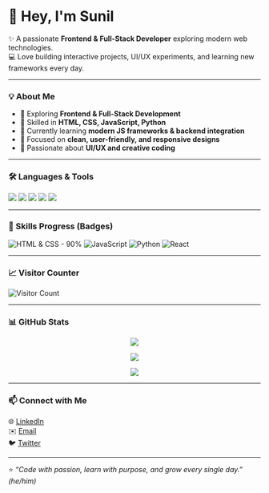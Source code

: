 # 👋 Hey, I'm Sunil

✨ A passionate **Frontend & Full-Stack Developer** exploring modern web technologies.  
💻 Love building interactive projects, UI/UX experiments, and learning new frameworks every day.  

---

### 💡 About Me
- 🚀 Exploring **Frontend & Full-Stack Development**  
- 🧠 Skilled in **HTML, CSS, JavaScript, Python**  
- 🌱 Currently learning **modern JS frameworks & backend integration**  
- 🎯 Focused on **clean, user-friendly, and responsive designs**  
- 🎨 Passionate about **UI/UX and creative coding**

---

### 🛠️ Languages & Tools
<p align="left">
  <img src="https://img.shields.io/badge/HTML5-E34F26?style=for-the-badge&logo=html5&logoColor=white" />
  <img src="https://img.shields.io/badge/CSS3-1572B6?style=for-the-badge&logo=css3&logoColor=white" />
  <img src="https://img.shields.io/badge/JavaScript-F7DF1E?style=for-the-badge&logo=javascript&logoColor=black" />
  <img src="https://img.shields.io/badge/Python-3776AB?style=for-the-badge&logo=python&logoColor=white" />
  <img src="https://img.shields.io/badge/React-61DAFB?style=for-the-badge&logo=react&logoColor=black" />
</p>

---

### 🎨 Skills Progress (Badges)
![HTML & CSS - 90%](https://img.shields.io/badge/HTML%20&%20CSS-90%25-pink?style=for-the-badge)
![JavaScript](https://img.shields.io/badge/JavaScript-80%25-yellow?style=for-the-badge)
![Python](https://img.shields.io/badge/Python-70%25-blue?style=for-the-badge)
![React](https://img.shields.io/badge/React-60%25-lightblue?style=for-the-badge)

---
### 📈 Visitor Counter
  ![Visitor Count](https://komarev.com/ghpvc/?username=suneel2506&color=blue)

---

### 📊 GitHub Stats
<p align="center">
  <img src="https://github-readme-stats.vercel.app/api?username=suneel2506&show_icons=true&theme=radical&count_private=true" />
</p>
<p align="center">
 <img src="https://github-readme-stats.vercel.app/api/top-langs/?username=suneel2506&layout=compact&theme=radical" />
</p>
<p align="center">
  <img src="https://github-readme-streak-stats.herokuapp.com/?user=suneel2506&theme=radical" />
</p>

---

### 📫 Connect with Me
<p align="left">
  🌐 <a href="www.linkedin.com/in/sunilkumar2596" target="_blank">LinkedIn</a>  <br>
  ✉️ <a href="mailto:sk6001726@gmail.com">Email</a>  <br>
  🐦 <a href="https://twitter.com/your-twitter" target="_blank">Twitter</a> <br>
</p>

---

⭐ *“Code with passion, learn with purpose, and grow every single day.”*  
*(he/him)*
